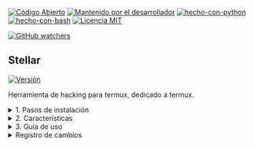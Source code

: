 [![Código Abierto](https://img.shields.io/badge/Código%20Abierto-yes-blue.svg)](https://github.com/ellerbrock/open-source-badges/)
[![Mantenido por el desarrollador](https://img.shields.io/badge/Mantenido%20por%20el%20desarrollador-sí-green.svg)](https://GitHub.com/Naereen/StrapDown.js/graphs/commit-activity)
[![hecho-con-python](https://img.shields.io/badge/Hecho%20con-Python-1f425f.svg?logo=python&logoColor=white)](https://www.python.org/)
[![hecho-con-bash](https://img.shields.io/badge/Hecho%20con-Bash-1f425f.svg?logo=gnu-bash&logoColor=white)](https://www.gnu.org/software/bash/)
[![Licencia MIT](https://img.shields.io/badge/Licencia-MIT-blue.svg)](https://opensource.org/licenses/MIT)

[![GitHub watchers](https://img.shields.io/github/watchers/Keiji821/Stellar.svg?style=social&label=Watch&maxAge=2592000)](https://GitHub.com/Keiji821/Stellar/watchers/)


## Stellar
[![Versión](https://img.shields.io/badge/Versión-1.0.0-blue.svg)](https://github.com/Keiji821/Stellar/releases)

Herramienta de hacking para termux, dedicado a termux.

<details>
  <summary>1. Pasos de instalación</summary>

**Nota:** Abre tu termux y a continuación copia y pega lo siguiente:

`pkg install -y git`

`git clone https://github.com/Keiji821/Stellar`

`cd Stellar`

**Esto instalará las dependencias necesarias para la Herramienta:**


`bash install.sh`

Si quieres instalarlo todo de un solo golpe copia y pega lo siguiente en tu terminal:

| Instalación|        |
|----------|----------|
| pkg install -y git && git clone| https://github.com/Keiji821/Stellar && cd Stellar && bash install.sh   |          |   

</details>

<details>
  <summary>2. Características</summary>

~/Stellar

| Misc     | Descripción |
|----------|----------|
| ia       |          |   

| Osint    | Descripción |
|----------|----------|
| ipinfo   |          |          
| phoneinfo|          |
| metadatainfo|       |
| urlinfo  |          |
| emailsearch|        |

| Pentest  |          |
|----------|----------|
| En desarrollo|      |  

| Phising  |          |
|----------|----------|
| En desarrollo|      | 

| Encryption|         |
|----------|----------|
| En desarrollo|      |  

| Chat tor |          |
|----------|----------|
| En desarrollo|      |    

Seguridad
> La herramienta anonimiza toda acción usando cloudflared (cloudflare) y tor en su termux.

</details>

<details>
  <summary>3. Guía de uso</summary>

> Después de ejecutar el archivo install.sh su sesión de termux se reiniciará y la herramienta se va a iniciar, para ver la lista de comandos disponibles ejecute "menu" en la terminal y se desplegará una lista de comandos disponibles para usar, cada comando representa un script, una función disponible para usar.

</details>

<details>
  <summary>Registro de cambios</summary>



#
Actualización/00/00/2024

</details>
